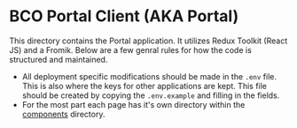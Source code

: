# BCO Portal Client (AKA Portal)

This directory contains the Portal application. It utilizes Redux Toolkit (React JS) and a Fromik. Below are a few genral rules for how the code is structured and maintained.

- All deployment specific modifications should be made in the `.env` file. This is also where the keys for other applications are kept. This file should be created by copying the `.env.example` and filling in the fields. 
- For the most part each page has it's own directory within the [components](client/src/components/) directory.
